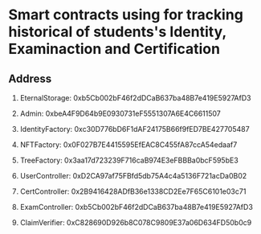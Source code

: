 # Smart contracts using for tracking historical of students's Identity, Examinaction and Certification 

## Address
1. EternalStorage: 0xb5Cb002bF46f2dDCaB637ba48B7e419E5927AfD3
5. Admin: 0xbeA4F9D64b9E0930731eF5551307A6E4C6611507

2. IdentityFactory: 0xc30D776bD6F1dAF24175B66f9fED7BE427705487
3. NFTFactory: 0x0F027B7E4415595EfEAC8C455fA87ccA54edaaf7
4. TreeFactory: 0x3aa17d723239F716caB974E3eFBBBa0bcF595bE3

6. UserController: 0xD2CA97af75FBfd5db75A4c4a5136F721acDa0B02
7. CertController: 0x2B9416428ADfB36e1338CD2Ee7F65C6101e03c71
9. ExamController: 0xb5Cb002bF46f2dDCaB637ba48B7e419E5927AfD3

8. ClaimVerifier: 0xC828690D926b8C078C9809E37a06D634FD50b0c9
